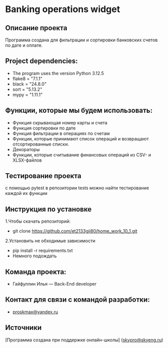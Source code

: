 # Banking operations widget
## Описание проекта
Программа создана для фильтрации и сортировки банковских счетов по дате и оплате.
## Project dependencies:
* The program uses the version Python 3.12.5
* flake8 = "7.1.1"
* black = "24.8.0"
* sort = "5.13.2"
* mypy = "1.11.1"
## Функции, которые мы будем использовать:
* Функция скрывающая номер карты и счета
* Функция сортировки по дате
* Функция фильтрации в операциях по счетам
* Функции, которые принимают список операций и возвращают отсортированные списки.
* Декораторы
* Функции, которые считывание финансовых операций из CSV- и XLSX-файлов
## Тестирование проекта
с помощью pytest
в репозитории tests можно найти тестирование каждой их функции 
## Инструкция по установке
1.Чтобы скачать репозиторий:
* git clone https://github.com/et2133gii80/home_work_10_1.git

2.Установить не обходимые зависимости
* pip install -r requirements.txt
* Немного подождать
## Команда проекта:
* Гайфуллин Илья — Back-End developer
## Контакт для связи с командой разработки:
* proskmax@yandex.ru
## Источники
[Программа создана при поддержке онлайн-школы] (skypro@skyeng.ru) 
